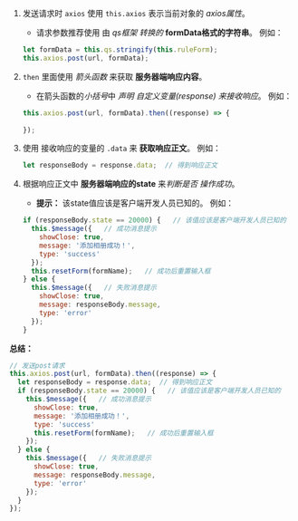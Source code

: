 
1. 发送请求时 `axios` 使用 `this.axios` 表示当前对象的 *axios属性*。
    - 请求参数推荐使用 由 *qs框架 转换的* **formData格式的字符串**。
    例如：
    ```js
    let formData = this.qs.stringify(this.ruleForm);
    this.axios.post(url, formData);
    ```


2. `then` 里面使用 *箭头函数* 来获取 **服务器端响应内容**。
    - 在箭头函数的*小括号*中 *声明 自定义变量(response) 来接收响应*。
    例如：
    ```js
    this.axios.post(url, formData).then((response) => {
	    
    });
    ```

3. 使用 接收响应的变量的 `.data` 来 **获取响应正文**。
    例如：
    ```js
    let responseBody = response.data;  // 得到响应正文
    ```

4. 根据响应正文中 **服务器端响应的state** 来*判断是否 操作成功*。
    - **提示：** 该state值应该是客户端开发人员已知的。
    例如：
    ```js
    if (responseBody.state == 20000) {   // 该值应该是客户端开发人员已知的
	  this.$message({   // 成功消息提示
	    showClose: true,
	    message: '添加相册成功！',
	    type: 'success'
	  });
	  this.resetForm(formName);   // 成功后重置输入框
	} else {
	  this.$message({   // 失败消息提示
	    showClose: true,
	    message: responseBody.message,
	    type: 'error'
	  });
	}
	```


**总结：**
```js
// 发送post请求  
this.axios.post(url, formData).then((response) => {  
  let responseBody = response.data;  // 得到响应正文  
  if (responseBody.state == 20000) {   // 该值应该是客户端开发人员已知的  
    this.$message({   // 成功消息提示  
      showClose: true,  
      message: '添加相册成功！',  
      type: 'success'  
      this.resetForm(formName);   // 成功后重置输入框
    });  
  } else {  
    this.$message({   // 失败消息提示  
      showClose: true,  
      message: responseBody.message,  
      type: 'error'  
    });  
  }  
});
```